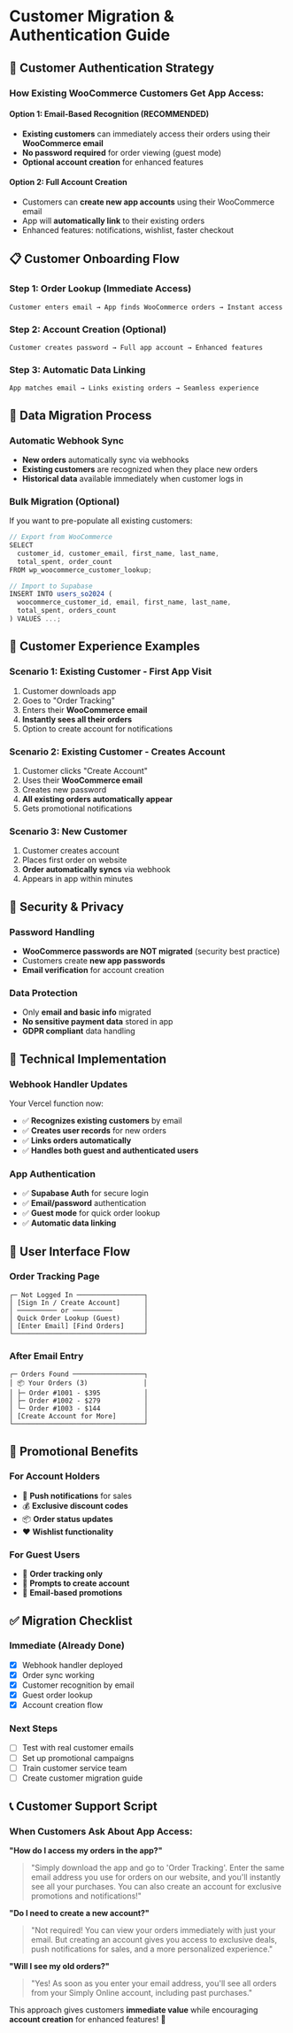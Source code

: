 # Customer Migration & Authentication Guide

## 🎯 Customer Authentication Strategy

### How Existing WooCommerce Customers Get App Access:

#### **Option 1: Email-Based Recognition (RECOMMENDED)**
- **Existing customers** can immediately access their orders using their **WooCommerce email**
- **No password required** for order viewing (guest mode)
- **Optional account creation** for enhanced features

#### **Option 2: Full Account Creation**
- Customers can **create new app accounts** using their WooCommerce email
- App will **automatically link** to their existing orders
- Enhanced features: notifications, wishlist, faster checkout

## 📋 Customer Onboarding Flow

### **Step 1: Order Lookup (Immediate Access)**
```
Customer enters email → App finds WooCommerce orders → Instant access
```

### **Step 2: Account Creation (Optional)**
```
Customer creates password → Full app account → Enhanced features
```

### **Step 3: Automatic Data Linking**
```
App matches email → Links existing orders → Seamless experience
```

## 🔄 Data Migration Process

### **Automatic Webhook Sync**
- **New orders** automatically sync via webhooks
- **Existing customers** are recognized when they place new orders
- **Historical data** available immediately when customer logs in

### **Bulk Migration (Optional)**
If you want to pre-populate all existing customers:

```javascript
// Export from WooCommerce
SELECT 
  customer_id, customer_email, first_name, last_name, 
  total_spent, order_count 
FROM wp_woocommerce_customer_lookup;

// Import to Supabase
INSERT INTO users_so2024 (
  woocommerce_customer_id, email, first_name, last_name, 
  total_spent, orders_count
) VALUES ...;
```

## 🎯 Customer Experience Examples

### **Scenario 1: Existing Customer - First App Visit**
1. Customer downloads app
2. Goes to "Order Tracking"
3. Enters their **WooCommerce email**
4. **Instantly sees all their orders**
5. Option to create account for notifications

### **Scenario 2: Existing Customer - Creates Account**
1. Customer clicks "Create Account"
2. Uses their **WooCommerce email**
3. Creates new password
4. **All existing orders automatically appear**
5. Gets promotional notifications

### **Scenario 3: New Customer**
1. Customer creates account
2. Places first order on website
3. **Order automatically syncs** via webhook
4. Appears in app within minutes

## 🔐 Security & Privacy

### **Password Handling**
- **WooCommerce passwords are NOT migrated** (security best practice)
- Customers create **new app passwords**
- **Email verification** for account creation

### **Data Protection**
- Only **email and basic info** migrated
- **No sensitive payment data** stored in app
- **GDPR compliant** data handling

## 📱 Technical Implementation

### **Webhook Handler Updates**
Your Vercel function now:
- ✅ **Recognizes existing customers** by email
- ✅ **Creates user records** for new orders
- ✅ **Links orders automatically**
- ✅ **Handles both guest and authenticated users**

### **App Authentication**
- ✅ **Supabase Auth** for secure login
- ✅ **Email/password** authentication
- ✅ **Guest mode** for quick order lookup
- ✅ **Automatic data linking**

## 🎨 User Interface Flow

### **Order Tracking Page**
```
┌─ Not Logged In ─────────────────┐
│ [Sign In / Create Account]      │
│ ────────── or ──────────        │
│ Quick Order Lookup (Guest)      │
│ [Enter Email] [Find Orders]     │
└─────────────────────────────────┘
```

### **After Email Entry**
```
┌─ Orders Found ──────────────────┐
│ 📦 Your Orders (3)              │
│ ├─ Order #1001 - $395           │
│ ├─ Order #1002 - $279           │
│ └─ Order #1003 - $144           │
│ [Create Account for More]       │
└─────────────────────────────────┘
```

## 🚀 Promotional Benefits

### **For Account Holders**
- 🔔 **Push notifications** for sales
- 💰 **Exclusive discount codes**
- 📦 **Order status updates**
- ❤️ **Wishlist functionality**

### **For Guest Users**
- 📱 **Order tracking only**
- 🎯 **Prompts to create account**
- 📧 **Email-based promotions**

## ✅ Migration Checklist

### **Immediate (Already Done)**
- [x] Webhook handler deployed
- [x] Order sync working
- [x] Customer recognition by email
- [x] Guest order lookup
- [x] Account creation flow

### **Next Steps**
- [ ] Test with real customer emails
- [ ] Set up promotional campaigns
- [ ] Train customer service team
- [ ] Create customer migration guide

## 📞 Customer Support Script

### **When Customers Ask About App Access:**

**"How do I access my orders in the app?"**
> "Simply download the app and go to 'Order Tracking'. Enter the same email address you use for orders on our website, and you'll instantly see all your purchases. You can also create an account for exclusive promotions and notifications!"

**"Do I need to create a new account?"**
> "Not required! You can view your orders immediately with just your email. But creating an account gives you access to exclusive deals, push notifications for sales, and a more personalized experience."

**"Will I see my old orders?"**
> "Yes! As soon as you enter your email address, you'll see all orders from your Simply Online account, including past purchases."

This approach gives customers **immediate value** while encouraging **account creation** for enhanced features! 🎯